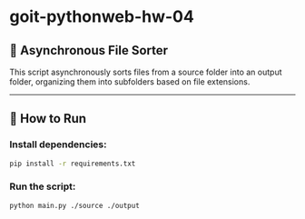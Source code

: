 # goit-pythonweb-hw-04

## 📁 Asynchronous File Sorter

This script asynchronously sorts files from a source folder into an output folder, organizing them into subfolders based on file extensions.

---

## 🧾 How to Run

### Install dependencies:

```bash
pip install -r requirements.txt
```

### Run the script:

```bash
python main.py ./source ./output
```
